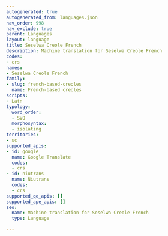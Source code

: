 ```yaml
---
autogenerated: true
autogenerated_from: languages.json
nav_order: 998
nav_exclude: true
parent: Languages
layout: language
title: Seselwa Creole French
description: Machine translation for Seselwa Creole French
codes:
- crs
names:
- Seselwa Creole French
family:
- slug: french-based-creoles
  name: French-based creoles
scripts:
- Latn
typology:
  word_order:
  - SVO
  morphosyntax:
  - isolating
territories:
- sc
supported_apis:
- id: google
  name: Google Translate
  codes:
  - crs
- id: niutrans
  name: Niutrans
  codes:
  - crs
supported_qe_apis: []
supported_ape_apis: []
seo:
  name: Machine translation for Seselwa Creole French
  type: Language

---
```


